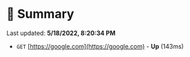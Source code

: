# 📖 Summary
Last updated: **5/18/2022, 8:20:34 PM**

- `GET` [https://google.com](https://google.com) - **Up** (143ms)
